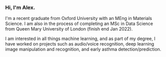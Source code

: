 ### Hi, I'm Alex.

I'm a recent graduate from Oxford University with an MEng in Materials Science. I am also in the process of completing an MSc in Data Science from Queen Mary University of London (finish end Jan 2022).

I am interested in all things machine learning, and as part of my degree, I have worked on projects such as audio/voice recognition, deep learning image manipulation and recognition, and early asthma detection/prediction.


<!--
**Gozreh/Gozreh** is a ✨ _special_ ✨ repository because its `README.md` (this file) appears on your GitHub profile.

Here are some ideas to get you started:

- 🔭 I’m currently working on ...
- 🌱 I’m currently learning ...
- 👯 I’m looking to collaborate on ...
- 🤔 I’m looking for help with ...
- 💬 Ask me about ...
- 📫 How to reach me: ...
- 😄 Pronouns: ...
- ⚡ Fun fact: ...
-->
